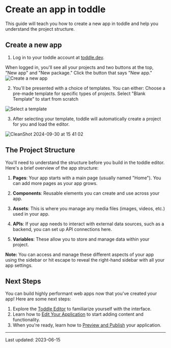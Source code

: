 # Create an app in toddle

This guide will teach you how to create a new app in toddle and help you understand the project structure.

## Create a new app

1. Log in to your toddle account at [toddle.dev](https://toddle.dev/login).

When logged in, you'll see all your projects and two buttons at the top, "New app" and "New package." Click the button that says "New app."
![Create a new app](https://github.com/user-attachments/assets/3a29142d-48e2-4b7b-8885-ceb1eec66b54)

2. You'll be presented with a choice of templates. You can either:
Choose a pre-made template for specific types of projects. Select "Blank Template" to start from scratch

![Select a template](https://github.com/user-attachments/assets/84dc352c-f408-4657-9bdb-9878630a34d0)

3. After selecting your template, toddle will automatically create a project for you and load the editor.

![CleanShot 2024-09-30 at 15 41 02](https://github.com/user-attachments/assets/e57fa175-3d76-4f85-8a5e-748ac7e46ad1)

## The Project Structure

You'll need to understand the structure before you build in the toddle editor. Here's a brief overview of the app structure:

1. **Pages**: Your app starts with a main page (usually named "Home"). You can add more pages as your app grows.

2. **Components**: Reusable elements you can create and use across your app.

3. **Assets**: This is where you manage any media files (images, videos, etc.) used in your app.

4. **APIs**: If your app needs to interact with external data sources, such as a backend, you can set up API connections here.

5. **Variables**: These allow you to store and manage data within your project.

<!-- INFO -->

**Note:** You can access and manage these different aspects of your app using the sidebar or hit escape to reveal the right-hand sidebar with all your app settings. 

<!-- /INFO -->

## Next Steps

You can build highly performant web apps now that you've created your app! Here are some next steps:

1. Explore the [Toddle Editor](/getting-started/toddle-editor) to familiarize yourself with the interface.
2. Learn how to [Edit Your Application](/getting-started/edit-application) to start adding content and functionality.
3. When you're ready, learn how to [Preview and Publish](/getting-started/preview-and-publish) your application.

---

Last updated: 2023-06-15
